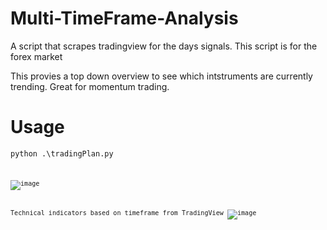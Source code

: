 # Multi-TimeFrame-Analysis
A script that scrapes tradingview for the days signals. This script is for the forex market

This provies a top down overview to see which intstruments are currently trending. Great for momentum trading.


# Usage
<code>python .\tradingPlan.py<code>

![image](https://github.com/user-attachments/assets/eca4fcc2-89c7-4a99-af68-84be38a46933)

Technical indicators based on timeframe from TradingView
![image](https://github.com/user-attachments/assets/d8763005-ca5a-4430-9bff-850f71e4a9b0)
